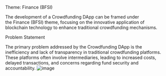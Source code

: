 Theme: Finance (BFSI)

The development of a Crowdfunding DApp can be framed under the Finance (BFSI) theme, focusing on the innovative application of blockchain technology to enhance traditional crowdfunding mechanisms.

Problem Statement

The primary problem addressed by the Crowdfunding DApp is the inefficiency and lack of transparency in traditional crowdfunding platforms. These platforms often involve intermediaries, leading to increased costs, delayed transactions, and concerns regarding fund security and accountability.
![image](https://github.com/user-attachments/assets/32938c18-1200-4ce6-9990-f803f175e1b1)
